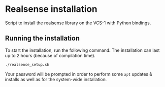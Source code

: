 # Realsense installation

Script to install the realsense library on the VCS-1 with Python bindings.

## Running the installation

To start the installation, run the following command. The installation can last up to 2 hours (because of compilation time).

```bash
./realsense_setup.sh
```

Your password will be prompted in order to perform some `apt` updates & installs as well as for the system-wide installation.